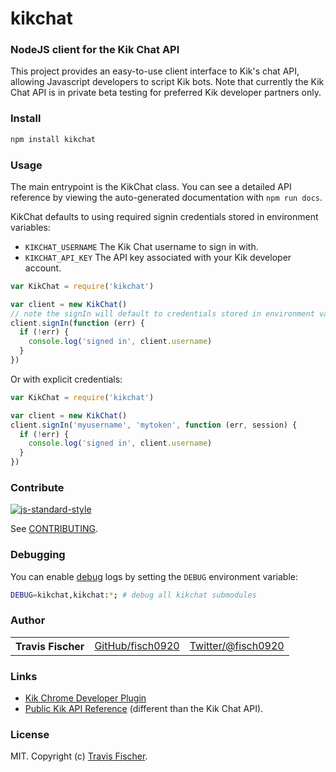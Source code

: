 # kikchat

### NodeJS client for the Kik Chat API

This project provides an easy-to-use client interface to Kik's chat API, allowing Javascript developers to script Kik bots. Note that currently the Kik Chat API is in private beta testing for preferred Kik developer partners only.

### Install

```bash
npm install kikchat
```

### Usage

The main entrypoint is the KikChat class. You can see a detailed API reference by viewing the auto-generated documentation with `npm run docs`.

KikChat defaults to using required signin credentials stored in environment variables:

- `KIKCHAT_USERNAME` The Kik Chat username to sign in with.
- `KIKCHAT_API_KEY`  The API key associated with your Kik developer account.

```javascript
var KikChat = require('kikchat')

var client = new KikChat()
// note the signIn will default to credentials stored in environment variables
client.signIn(function (err) {
  if (!err) {
    console.log('signed in', client.username)
  }
})
```

Or with explicit credentials:

```javascript
var KikChat = require('kikchat')

var client = new KikChat()
client.signIn('myusername', 'mytoken', function (err, session) {
  if (!err) {
    console.log('signed in', client.username)
  }
})
```

### Contribute

[![js-standard-style](https://cdn.rawgit.com/feross/standard/master/badge.svg)](https://github.com/feross/standard)

See [CONTRIBUTING](https://github.com/fisch0920/kikchat/blob/master/CONTRIBUTING.md).

### Debugging

You can enable [debug](https://www.npmjs.com/package/debug) logs by setting the `DEBUG` environment variable:

```bash
DEBUG=kikchat,kikchat:*; # debug all kikchat submodules
```

### Author

<table><tbody>
<tr><th align="left">Travis Fischer</th><td><a href="https://github.com/fisch0920">GitHub/fisch0920</a></td><td><a href="http://twitter.com/fisch0920">Twitter/@fisch0920</a></td></tr>
</tbody></table>

### Links

- [Kik Chrome Developer Plugin](https://chrome.google.com/webstore/detail/kik-developer-tools/occbnccdhakfaomkhhdkmmknjbghmllm)
- [Public Kik API Reference](http://dev.kik.com/docs) (different than the Kik Chat API).

### License

MIT. Copyright (c) [Travis Fischer](https://github.com/fisch0920).
